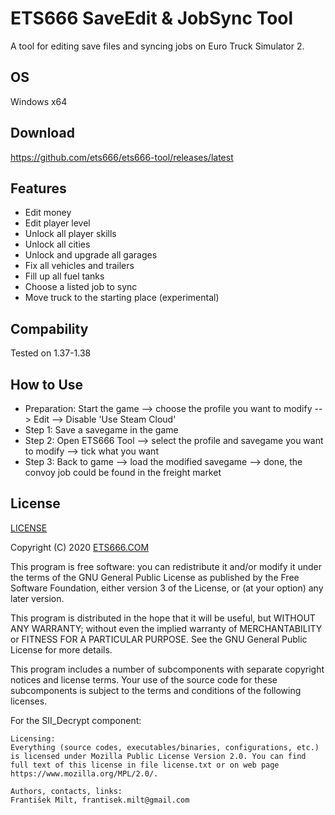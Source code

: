 # ETS666 SaveEdit & JobSync Tool
A tool for editing save files and syncing jobs on Euro Truck Simulator 2.

## OS
Windows x64

## Download
<https://github.com/ets666/ets666-tool/releases/latest>

## Features
* Edit money
* Edit player level
* Unlock all player skills
* Unlock all cities
* Unlock and upgrade all garages
* Fix all vehicles and trailers
* Fill up all fuel tanks
* Choose a listed job to sync
* Move truck to the starting place (experimental)

## Compability
Tested on 1.37-1.38

## How to Use
* Preparation: Start the game --> choose the profile you want to modify --> Edit --> Disable 'Use Steam Cloud'
* Step 1: Save a savegame in the game
* Step 2: Open ETS666 Tool --> select the profile and savegame you want to modify --> tick what you want
* Step 3: Back to game --> load the modified savegame --> done, the convoy job could be found in the freight market

## License
[LICENSE](LICENSE)

Copyright (C) 2020 [ETS666.COM](https://ets666.com/)

This program is free software: you can redistribute it and/or modify it under the terms of the GNU General Public License as published by the Free Software Foundation, either version 3 of the License, or (at your option) any later version.

This program is distributed in the hope that it will be useful, but WITHOUT ANY WARRANTY; without even the implied warranty of MERCHANTABILITY or FITNESS FOR A PARTICULAR PURPOSE. See the GNU General Public License for more details.

This program includes a number of subcomponents with separate copyright notices and license terms. Your use of the source code for these subcomponents is subject to the terms and conditions of the following licenses.

For the SII_Decrypt component:

	Licensing:
    Everything (source codes, executables/binaries, configurations, etc.) is licensed under Mozilla Public License Version 2.0. You can find full text of this license in file license.txt or on web page https://www.mozilla.org/MPL/2.0/.

    Authors, contacts, links:
	František Milt, frantisek.milt@gmail.com
